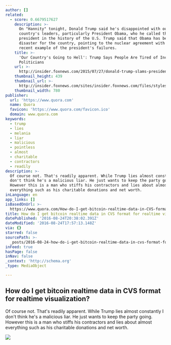 ```yaml
---
author: []
related:
  - score: 0.6679517627
    description: >-
      On "Hannity" tonight, Donald Trump said he's disappointed with our
      country's leaders, particularly President Obama, who he called the worst
      president in the history of the U.S. Trump said that Obama has been a
      disaster for the country, pointing to the nuclear agreement with Iran as a
      recent example of the president's failures.
    title: >-
      'Our Country's Going to Hell': Trump Says People Are Tired of Incompetent
      Politicians
    url: >-
      http://insider.foxnews.com/2015/07/27/donald-trump-slams-president-obama-incompetent-politicians-hannity
    thumbnail_height: 439
    thumbnail_url: >-
      http://insider.foxnews.com/sites/insider.foxnews.com/files/styles/780/public/072715_hannity_trump.jpg?itok=Zdobk-N7
    thumbnail_width: 780
publisher:
  url: 'https://www.quora.com'
  name: Quora
  favicon: 'https://www.quora.com/favicon.ico'
  domain: www.quora.com
keywords:
  - trump
  - lies
  - melania
  - liar
  - malicious
  - pointless
  - almost
  - charitable
  - contractors
  - readily
description: >-
  Of course not. That's readily apparent. While Trump lies almost constantly I
  don't think he's a malicious liar. He just wants to keep the party going.
  However this is a man who stiffs his contractors and lies about almost
  everything such as his charitable donations and net worth.
inLanguage: en
app_links: []
isBasedOnUrl: >-
  https://www.quora.com/How-do-I-get-bitcoin-realtime-data-in-CVS-format-for-realtime-visualization
title: How do I get bitcoin realtime data in CVS format for realtime visualization?
datePublished: '2016-08-24T20:38:02.391Z'
dateModified: '2016-08-24T17:57:13.148Z'
via: {}
starred: false
sourcePath: >-
  _posts/2016-08-24-how-do-i-get-bitcoin-realtime-data-in-cvs-format-for-realtim.md
inFeed: true
hasPage: false
inNav: false
_context: 'http://schema.org'
_type: MediaObject

---
```

<article style=""><h1>How do I get bitcoin realtime data in CVS format for realtime visualization?</h1><p>Of course not. That's readily apparent. While Trump lies almost constantly I don't think he's a malicious liar. He just wants to keep the party going. However this is a man who stiffs his contractors and lies about almost everything such as his charitable donations and net worth.</p><img src="https://qph.ec.quoracdn.net/main-thumb-t-2169-200-Ma3gYtS9xEjN8ud4XC0KR7IL6Kv5432F.jpeg" /></article>
